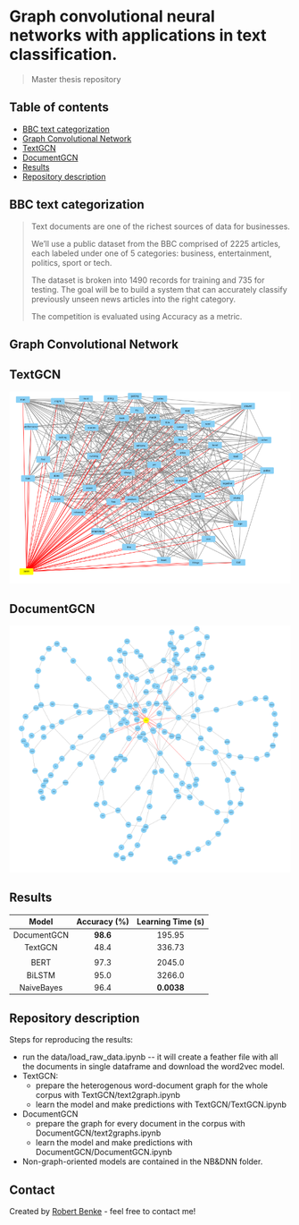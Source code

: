 # Graph convolutional neural networks with applications in text classification.
> Master thesis repository

## Table of contents
* [BBC text categorization](#BBC)
* [Graph Convolutional Network](#GCN)
* [TextGCN](#TextGCN)
* [DocumentGCN](#DocumentGCN)
* [Results](#Results)
* [Repository description](#Repository-description)
## BBC text categorization
>Text documents are one of the richest sources of data for businesses.
>
>We’ll use a public dataset from the BBC comprised of 2225 articles, each labeled under one of 5 categories: business, entertainment, politics, sport or tech.
>
>The dataset is broken into 1490 records for training and 735 for testing. The goal will be to build a system that can accurately classify previously unseen news articles into the right category.
>
>The competition is evaluated using Accuracy as a metric.

## Graph Convolutional Network

## TextGCN
![TextGCN](img/TextGCN.png)

## DocumentGCN
![DocumentGCN](img/DocumentGCN.png)

## Results

| Model        | Accuracy (%) | Learning Time (s)  |
|:------------:|:------------:|:------------------:|
| DocumentGCN  |  **98.6**    |     195.95         |
| TextGCN      |    48.4      |     336.73         |
|              |              |                    |
| BERT         |    97.3      |     2045.0         |
| BiLSTM       |    95.0      |     3266.0         |
| NaiveBayes   |    96.4      |   **0.0038**       | 

## Repository description
Steps for reproducing the results:
* run the data/load_raw_data.ipynb -- it will create a feather file with all the documents in single dataframe and download the word2vec model.
* TextGCN:
    * prepare the heterogenous word-document graph for the whole corpus with TextGCN/text2graph.ipynb
    * learn the model and make predictions with TextGCN/TextGCN.ipynb
* DocumentGCN
    * prepare the graph for every document in the corpus with DocumentGCN/text2graphs.ipynb
    * learn the model and make predictions with DocumentGCN/DocumentGCN.ipynb
* Non-graph-oriented models are contained in the NB&DNN folder.

## Contact
Created by [Robert Benke](https://www.linkedin.com/in/robert-benke-396b56175/) - feel free to contact me!
